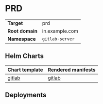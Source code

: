 # PRD

|||
| --- | --- |
| **Target** | prd |
| **Root domain**     |  in.example.com  |
| **Namespace**   | `gitlab-server` |

## Helm Charts
| Chart template | Rendered manifests |
| --- | --- |
|[gitlab](charts/gitlab)| [gitlab](compiled/prd/gitlab)|

## Deployments
